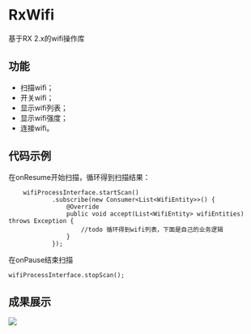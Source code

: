 # RxWifi
基于RX 2.x的wifi操作库
## 功能
- 扫描wifi；
- 开关wifi；
- 显示wifi列表；
- 显示wifi强度；
- 连接wifi。
## 代码示例
在onResume开始扫描，循环得到扫描结果：

        wifiProcessInterface.startScan()
                .subscribe(new Consumer<List<WifiEntity>>() {
                    @Override
                    public void accept(List<WifiEntity> wifiEntities) throws Exception {
                        //todo 循环得到wifi列表，下面是自己的业务逻辑         
                    }
                });

在onPause结束扫描

	wifiProcessInterface.stopScan();
## 成果展示
![](https://i.imgur.com/Hc1B78b.jpg)

